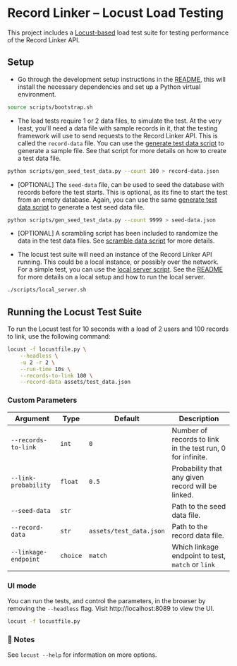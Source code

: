 # Record Linker – Locust Load Testing

This project includes a [Locust-based](https://locust.io/) load test suite for testing
performance of the Record Linker API.

## Setup

* Go through the development setup instructions in the [README](../README.md),
    this will install the necessary dependencies and set up a Python virtual environment.
```sh
source scripts/bootstrap.sh
```

* The load tests require 1 or 2 data files, to simulate the test.  At the very least, you'll need a data file
    with sample records in it, that the testing framework will use to send requests to the Record Linker API.
    This is called the `record-data` file.  You can use the [generate test data script](../scripts/gen_seed_test_data.py)
    to generate a sample file.  See that script for more details on how to create a test data file.
```sh
python scripts/gen_seed_test_data.py --count 100 > record-data.json
```

* [OPTIONAL] The `seed-data` file, can be used to seed the database with records before the test starts.
    This is optional, as its fine to start the test from an empty database.  Again, you can use the same
    [generate test data script](../scripts/gen_seed_test_data.py) to generate a test seed data file.
```sh
python scripts/gen_seed_test_data.py --count 9999 > seed-data.json
```

* [OPTIONAL] A scrambling script has been included to randomize the data in the test data files. See
    [scramble data script](scripts/scramble_data.py) for more details.

* The locust test suite will need an instance of the Record Linker API running.  This could be a local instance,
    or possibly over the network.  For a simple test, you can use the [local server script](../scripts/local_server.sh).
    See the [README](../README.md) for more details on a local setup and how to run the local server.
```sh
./scripts/local_server.sh
```

## Running the Locust Test Suite

To run the Locust test for 10 seconds with a load of 2 users and 100 records to link, use the following command:

```bash
locust -f locustfile.py \
    --headless \
    -u 2 -r 2 \
    --run-time 10s \
    --records-to-link 100 \
    --record-data assets/test_data.json
```

### Custom Parameters

| Argument             | Type     | Default                 | Description                                         |
|----------------------|----------|-------------------------|-----------------------------------------------------|
| `--records-to-link`  | `int`    | `0`                     | Number of records to link in the test run, 0 for infinite. |
| `--link-probability` | `float`  | `0.5`                   | Probability that any given record will be linked.  |
| `--seed-data`        | `str`    | ` `                     | Path to the seed data file.                        |
| `--record-data`      | `str`    | `assets/test_data.json` | Path to the record data file.                      |
| `--linkage-endpoint` | `choice` | `match`                 | Which linkage endpoint to test, `match` or `link`  |

### UI mode

You can run the tests, and control the parameters, in the browser by removing the `--headless` flag.
Visit http://localhost:8089 to view the UI.

```sh
locust -f locustfile.py
```

### 📍 Notes

See `locust --help` for information on more options.
